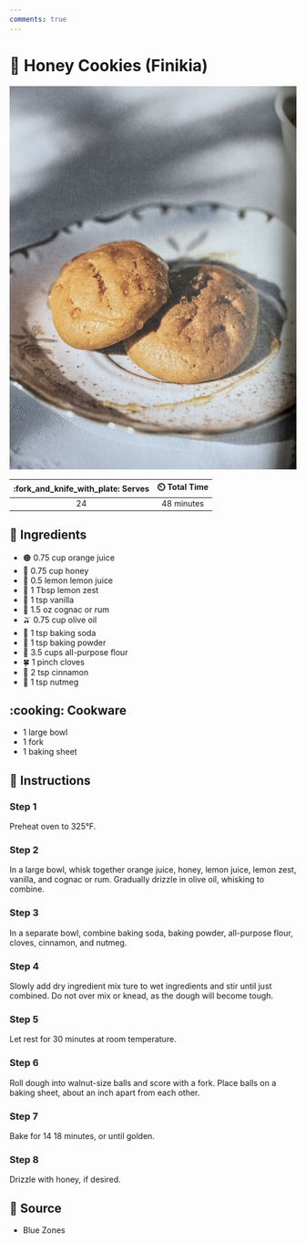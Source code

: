 ```yaml
---
comments: true
---
```

# :honey_pot: Honey Cookies (Finikia)

![Honey Cookies (Finikia)](../assets/images/honey-cookies-(finikia).jpg)

| :fork_and_knife_with_plate: Serves | :timer_clock: Total Time |
|:----------------------------------:|:-----------------------: |
| 24 | 48 minutes |

## :salt: Ingredients

- :orange_circle: 0.75 cup orange juice
- :honey_pot: 0.75 cup honey
- :lemon: 0.5 lemon lemon juice
- :lemon: 1 Tbsp lemon zest
- :icecream: 1 tsp vanilla
- :tumbler_glass: 1.5 oz cognac or rum
- :olive: 0.75 cup olive oil
- :cup_with_straw: 1 tsp baking soda
- :dash: 1 tsp baking powder
- :ear_of_rice: 3.5 cups all-purpose flour
- :four_leaf_clover: 1 pinch cloves
- :custard: 2 tsp cinnamon
- :chestnut: 1 tsp nutmeg

## :cooking: Cookware

- 1 large bowl
- 1 fork
- 1 baking sheet

## :pencil: Instructions

### Step 1

Preheat oven to 325°F.

### Step 2

In a large bowl, whisk together orange juice, honey, lemon juice, lemon zest, vanilla, and cognac or rum. Gradually
drizzle in olive oil, whisking to combine.

### Step 3

In a separate bowl, combine baking soda, baking powder, all-purpose flour, cloves, cinnamon, and nutmeg.

### Step 4

Slowly add dry ingredient mix ture to wet ingredients and stir until just combined. Do not over mix or knead, as the
dough will become tough.

### Step 5

Let rest for 30 minutes at room temperature.

### Step 6

Roll dough into walnut-size balls and score with a fork. Place balls on a baking sheet, about an inch apart from each
other.

### Step 7

Bake for 14 18 minutes, or until golden.

### Step 8

Drizzle with honey, if desired.

## :link: Source

- Blue Zones
